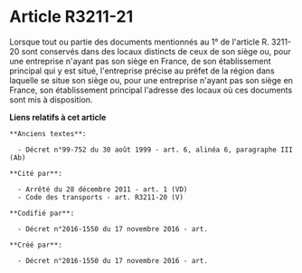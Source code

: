 # Article R3211-21

Lorsque tout ou partie des documents mentionnés au 1° de l'article R. 3211-20 sont conservés dans des locaux distincts de
ceux de son siège ou, pour une entreprise n'ayant pas son siège en France, de son établissement principal qui y est situé,
l'entreprise précise au préfet de la région dans laquelle se situe son siège ou, pour une entreprise n'ayant pas son siège en
France, son établissement principal l'adresse des locaux où ces documents sont mis à disposition.

**Liens relatifs à cet article**

	**Anciens textes**:

	  - Décret n°99-752 du 30 août 1999 - art. 6, alinéa 6, paragraphe III  (Ab)

	**Cité par**:

	  - Arrêté du 28 décembre 2011 - art. 1 (VD)
	  - Code des transports - art. R3211-20 (V)

	**Codifié par**:

	  - Décret n°2016-1550 du 17 novembre 2016 - art.

	**Créé par**:

	  - Décret n°2016-1550 du 17 novembre 2016 - art.
